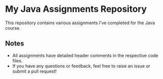 # My Java Assignments Repository

This repository contains various assignments I've completed for the Java course.

## Notes
- All assignments have detailed header comments in the respective code files.
- If you have any questions or feedback, feel free to raise an issue or submit a pull request!


